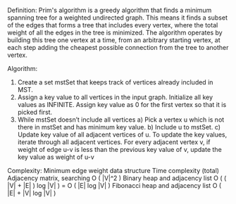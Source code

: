 Definition:
Prim's algorithm is a greedy algorithm that finds a minimum spanning tree for a weighted undirected graph. This means it finds a subset of the edges that forms a tree that includes every vertex, where the total weight of all the edges in the tree is minimized. The algorithm operates by building this tree one vertex at a time, from an arbitrary starting vertex, at each step adding the cheapest possible connection from the tree to another vertex.

Algorithm:
1) Create a set mstSet that keeps track of vertices already included in MST.
2) Assign a key value to all vertices in the input graph. Initialize all key values as INFINITE. Assign key value as 0 for the first vertex so that it is picked first.
3) While mstSet doesn’t include all vertices
    a) Pick a vertex u which is not there in mstSet and has minimum key value.
    b) Include u to mstSet.
    c) Update key value of all adjacent vertices of u. To update the key values, iterate through all adjacent vertices. For every adjacent vertex v, if weight of edge u-v is less than the previous key value of v, update the key value as weight of u-v

Complexity:
Minimum edge weight data structure     Time complexity (total)
Adjacency matrix, searching     O ( |V|^2 )
Binary heap and adjacency list     O ( ( |V| + |E| ) log ⁡|V| ) = O ( |E| log |V| )
Fibonacci heap and adjacency list     O ( |E| + |V| log |V| )

